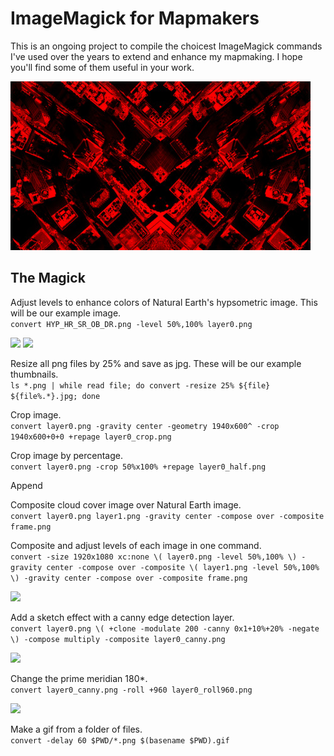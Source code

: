 # ImageMagick for Mapmakers

This is an ongoing project to compile the choicest ImageMagick commands I've used over the years to extend and enhance my mapmaking. I hope you'll find some of them useful in your work.

<img src="images/newyork.jpg"/>

## The Magick

Adjust levels to enhance colors of Natural Earth's hypsometric image. This will be our example image.  
```convert HYP_HR_SR_OB_DR.png -level 50%,100% layer0.png```

<img src="images/HYP_HR_SR_OB_DR.jpg"/>
<img src="images/layer0.jpg"/>

Resize all png files by 25% and save as jpg. These will be our example thumbnails.  
```ls *.png | while read file; do convert -resize 25% ${file} ${file%.*}.jpg; done```

Crop image.  
```convert layer0.png -gravity center -geometry 1940x600^ -crop 1940x600+0+0 +repage layer0_crop.png```

Crop image by percentage.  
```convert layer0.png -crop 50%x100% +repage layer0_half.png```

Append 


Composite cloud cover image over Natural Earth image.  
```convert layer0.png layer1.png -gravity center -compose over -composite frame.png```

Composite and adjust levels of each image in one command.  
```convert -size 1920x1080 xc:none \( layer0.png -level 50%,100% \) -gravity center -compose over -composite \( layer1.png -level 50%,100% \) -gravity center -compose over -composite frame.png```

<img src="images/frame.jpg"/>

Add a sketch effect with a canny edge detection layer.  
```convert layer0.png \( +clone -modulate 200 -canny 0x1+10%+20% -negate \) -compose multiply -composite layer0_canny.png```

<img src="images/layer0_canny.jpg"/>

Change the prime meridian 180*.  
```convert layer0_canny.png -roll +960 layer0_roll960.png```

<img src="images/layer0_roll960.jpg"/>

Make a gif from a folder of files.  
```convert -delay 60 $PWD/*.png $(basename $PWD).gif```

